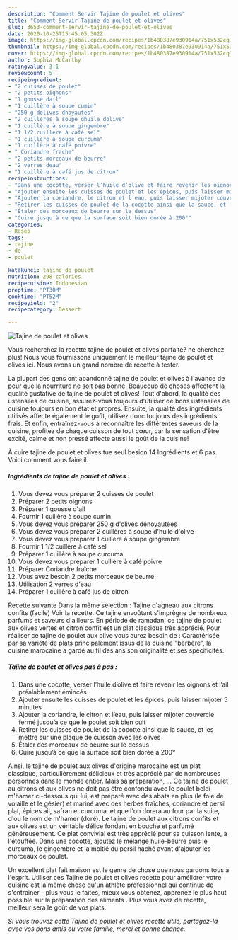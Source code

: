 ```yaml
---
description: "Comment Servir Tajine de poulet et olives"
title: "Comment Servir Tajine de poulet et olives"
slug: 3653-comment-servir-tajine-de-poulet-et-olives
date: 2020-10-25T15:45:05.302Z
image: https://img-global.cpcdn.com/recipes/1b480387e930914a/751x532cq70/tajine-de-poulet-et-olives-photo-principale-de-la-recette.jpg
thumbnail: https://img-global.cpcdn.com/recipes/1b480387e930914a/751x532cq70/tajine-de-poulet-et-olives-photo-principale-de-la-recette.jpg
cover: https://img-global.cpcdn.com/recipes/1b480387e930914a/751x532cq70/tajine-de-poulet-et-olives-photo-principale-de-la-recette.jpg
author: Sophia McCarthy
ratingvalue: 3.1
reviewcount: 5
recipeingredient:
- "2 cuisses de poulet"
- "2 petits oignons"
- "1 gousse dail"
- "1 cuillère à soupe cumin"
- "250 g dolives dnoyautes"
- "2 cuillères à soupe dhuile dolive"
- "1 cuillère à soupe gingembre"
- "1 1/2 cuillère à café sel"
- "1 cuillère à soupe curcuma"
- "1 cuillère à café poivre"
- " Coriandre frache"
- "2 petits morceaux de beurre"
- "2 verres deau"
- "1 cuillère à café jus de citron"
recipeinstructions:
- "Dans une cocotte, verser l’huile d’olive et faire revenir les oignons et l’ail préalablement émincés"
- "Ajouter ensuite les cuisses de poulet et les épices, puis laisser mijoter 5 minutes"
- "Ajouter la coriandre, le citron et l’eau, puis laisser mijoter couvercle fermé jusqu’à ce que le poulet soit bien cuit"
- "Retirer les cuisses de poulet de la cocotte ainsi que la sauce, et les mettre sur une plaque de cuisson avec les olives"
- "Étaler des morceaux de beurre sur le dessus"
- "Cuire jusqu’à ce que la surface soit bien dorée à 200°"
categories:
- Resep
tags:
- tajine
- de
- poulet

katakunci: tajine de poulet 
nutrition: 298 calories
recipecuisine: Indonesian
preptime: "PT30M"
cooktime: "PT52M"
recipeyield: "2"
recipecategory: Dessert

---
```



![Tajine de poulet et olives](https://img-global.cpcdn.com/recipes/1b480387e930914a/751x532cq70/tajine-de-poulet-et-olives-photo-principale-de-la-recette.jpg)

Vous recherchez la recette tajine de poulet et olives parfaite? ne cherchez plus! Nous vous fournissons uniquement le meilleur tajine de poulet et olives ici. Nous avons un grand nombre de recette à tester.

La plupart des gens ont abandonné tajine de poulet et olives à l'avance de peur que la nourriture ne soit pas bonne. Beaucoup de choses affectent la qualité gustative de tajine de poulet et olives! Tout d'abord, la qualité des ustensiles de cuisine, assurez-vous toujours d'utiliser de bons ustensiles de cuisine toujours en bon état et propres. Ensuite, la qualité des ingrédients utilisés affecte également le goût, utilisez donc toujours des ingrédients frais. Et enfin, entraînez-vous à reconnaître les différentes saveurs de la cuisine, profitez de chaque cuisson de tout cœur, car la sensation d'être excité, calme et non pressé affecte aussi le goût de la cuisine!

<!--inarticleads1-->

À cuire tajine de poulet et olives tue seul besion 14 Ingrédients et 6 pas. Voici comment vous faire il.

##### Ingrédients de tajine de poulet et olives :

1. Vous devez vous préparer 2 cuisses de poulet
1. Préparer 2 petits oignons
1. Préparer 1 gousse d&#39;ail
1. Fournir 1 cuillère à soupe cumin
1. Vous devez vous préparer 250 g d&#39;olives dénoyautées
1. Vous devez vous préparer 2 cuillères à soupe d&#39;huile d&#39;olive
1. Vous devez vous préparer 1 cuillère à soupe gingembre
1. Fournir 1 1/2 cuillère à café sel
1. Préparer 1 cuillère à soupe curcuma
1. Vous devez vous préparer 1 cuillère à café poivre
1. Préparer  Coriandre fraîche
1. Vous avez besoin 2 petits morceaux de beurre
1. Utilisation 2 verres d&#39;eau
1. Préparer 1 cuillère à café jus de citron


Recette suivante Dans la même sélection : Tajine d&#39;agneau aux citrons confits (facile) Voir la recette. Ce tajine envoûtant s&#39;imprègne de nombreux parfums et saveurs d&#39;ailleurs. En période de ramadan, ce tajine de poulet aux olives vertes et citron confit est un plat classique très apprécié. Pour réaliser ce tajine de poulet aux olive vous aurez besoin de : Caractérisée par sa variété de plats principalement issus de la cuisine &#34;berbère&#34;, la cuisine marocaine a gardé au fil des ans son originalité et ses spécificités. 

<!--inarticleads2-->

##### Tajine de poulet et olives pas à pas :

1. Dans une cocotte, verser l’huile d’olive et faire revenir les oignons et l’ail préalablement émincés
1. Ajouter ensuite les cuisses de poulet et les épices, puis laisser mijoter 5 minutes
1. Ajouter la coriandre, le citron et l’eau, puis laisser mijoter couvercle fermé jusqu’à ce que le poulet soit bien cuit
1. Retirer les cuisses de poulet de la cocotte ainsi que la sauce, et les mettre sur une plaque de cuisson avec les olives
1. Étaler des morceaux de beurre sur le dessus
1. Cuire jusqu’à ce que la surface soit bien dorée à 200°


Ainsi, le tajine de poulet aux olives d&#39;origine marocaine est un plat classique, particulièrement délicieux et très apprécié par de nombreuses personnes dans le monde entier. Mais sa préparation, … Ce tajine de poulet au citrons et aux olives ne doit pas être confondu avec le poulet beldi m&#39;hamer ci-dessous qui lui, est préparé avec des abats en plus (le foie de volaille et le gésier) et mariné avec des herbes fraîches, coriandre et persil plat, épices ail, safran et curcuma. et que l&#39;on dorera au four par la suite, d&#39;ou le nom de m&#39;hamer (doré). Le tajine de poulet aux citrons confits et aux olives est un véritable délice fondant en bouche et parfumé généreusement. Ce plat convivial est très apprécié pour sa cuisson lente, à l&#39;étouffée. Dans une cocotte, ajoutez le mélange huile-beurre puis le curcuma, le gingembre et la moitié du persil haché avant d&#39;ajouter les morceaux de poulet. 

<!--inarticleads1-->

<p>
Un excellent plat fait maison est le genre de chose que nous gardons tous à l'esprit. Utiliser ces Tajine de poulet et olives recette pour améliorer votre cuisine est la même chose qu'un athlète professionnel qui continue de s'entraîner - plus vous le faites, mieux vous obtenez, apprenez le plus haut possible sur la préparation des aliments . Plus vous avez de recette, meilleur sera le goût de vos plats.
</p>

<p>
<i>Si vous trouvez cette Tajine de poulet et olives recette utile, partagez-la avec vos bons amis ou votre famille, merci et bonne chance.</i>
</p>
